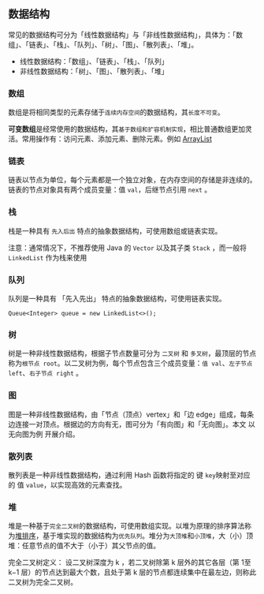 ## 数据结构

常见的数据结构可分为「线性数据结构」与「非线性数据结构」，具体为：「数组」、「链表」、「栈」、「队列」、「树」、「图」、「散列表」、「堆」。

* 线性数据结构：「数组」、「链表」、「栈」、「队列」
* 非线性数据结构：「树」、「图」、「散列表」、「堆」

### 数组

数组是将相同类型的元素存储于`连续内存空间`的数据结构，其`长度不可变`。

**可变数组**是经常使用的数据结构，其`基于数组和扩容机制实现`，相比普通数组更加灵活。常用操作有：访问元素、添加元素、删除元素。例如 [ArrayList]()

### 链表

链表以节点为单位，每个元素都是一个独立对象，在内存空间的存储是非连续的。链表的节点对象具有两个成员变量：值 `val`，后继节点引用 `next` 。

### 栈

栈是一种具有 `先入后出` 特点的抽象数据结构，可使用数组或链表实现。

注意：通常情况下，不推荐使用 Java 的 `Vector` 以及其子类 `Stack` ，而一般将 `LinkedList` 作为栈来使用

### 队列

队列是一种具有 「先入先出」 特点的抽象数据结构，可使用链表实现。

```
Queue<Integer> queue = new LinkedList<>();
```

### 树

树是一种非线性数据结构，根据子节点数量可分为 `二叉树` 和 `多叉树`，最顶层的节点称为`根节点 root`。以二叉树为例，每个节点包含三个成员变量：`值 val`、`左子节点 left`、`右子节点 right` 。

### 图

图是一种非线性数据结构，由「节点（顶点）vertex」和「边 edge」组成，每条边连接一对顶点。根据边的方向有无，图可分为「有向图」和「无向图」。本文 以无向图为例 开展介绍。

### 散列表

散列表是一种非线性数据结构，通过利用 Hash 函数将指定的 键 `key`映射至对应的 值 `value`，以实现高效的元素查找。

### 堆

堆是一种基于`完全二叉树`的数据结构，可使用数组实现。以堆为原理的排序算法称为[堆排序](https://github.com/Ityang/Architect/blob/main/%E7%AE%97%E6%B3%95/%E6%8E%92%E5%BA%8F%E7%AE%97%E6%B3%95-%E5%A0%86%E6%8E%92%E5%BA%8F.md)，基于堆实现的数据结构为`优先队列`。堆分为`大顶堆`和`小顶堆`，大（小）顶堆：任意节点的值不大于（小于）其父节点的值。

完全二叉树定义： 设二叉树深度为 k ，若二叉树除第 k 层外的其它各层（第 1至 k−1 层）的节点达到最大个数，且处于第 k 层的节点都连续集中在最左边，则称此二叉树为完全二叉树。



